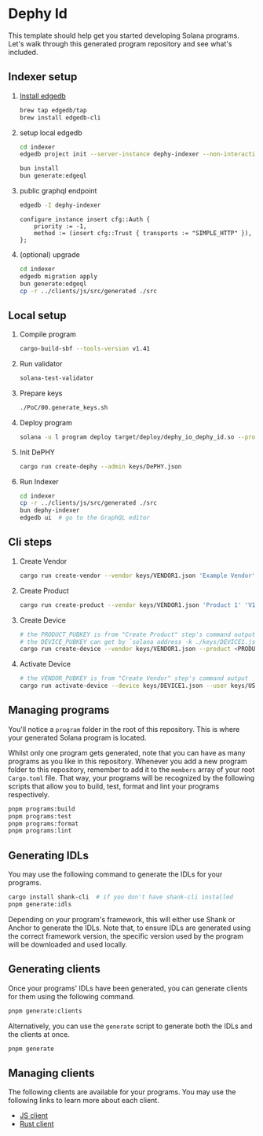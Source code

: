 # Dephy Id

This template should help get you started developing Solana programs. Let's walk through this generated program repository and see what's included.

## Indexer setup

1. [Install edgedb](https://docs.edgedb.com/get-started/quickstart#installation)

   ```sh
   brew tap edgedb/tap
   brew install edgedb-cli
   ```

2. setup local edgedb

   ```sh
   cd indexer
   edgedb project init --server-instance dephy-indexer --non-interactive

   bun install
   bun generate:edgeql
   ```

3. public graphql endpoint

   ```sh
   edgedb -I dephy-indexer
   ```

   ```
   configure instance insert cfg::Auth {
       priority := -1,
       method := (insert cfg::Trust { transports := "SIMPLE_HTTP" }),
   };
   ```

4. (optional) upgrade

   ```sh
   cd indexer
   edgedb migration apply
   bun generate:edgeql
   cp -r ../clients/js/src/generated ./src
   ```


## Local setup

1. Compile program

   ```sh
   cargo-build-sbf --tools-version v1.41
   ```

2. Run validator

   ```sh
   solana-test-validator
   ```

3. Prepare keys

   ```sh
   ./PoC/00.generate_keys.sh
   ```

4. Deploy program

   ```sh
   solana -u l program deploy target/deploy/dephy_io_dephy_id.so --program-id ./program/keypair.json
   ```

5. Init DePHY

   ```sh
   cargo run create-dephy --admin keys/DePHY.json
   ```

6. Run Indexer

   ```sh
   cd indexer
   cp -r ../clients/js/src/generated ./src
   bun dephy-indexer
   edgedb ui  # go to the GraphQL editor
   ```

## Cli steps

1. Create Vendor

   ```sh
   cargo run create-vendor --vendor keys/VENDOR1.json 'Example Vendor' 'DV1' 'https://example.com' -m desc="An example Vendor"
   ```

2. Create Product

   ```sh
   cargo run create-product --vendor keys/VENDOR1.json 'Product 1' 'V1P1' 'https://example.com' -m desc="First Product by Example Vendor"
   ```

3. Create Device

   ```sh
   # the PRODUCT_PUBKEY is from "Create Product" step's command output
   # the DEVICE_PUBKEY can get by `solana address -k ./keys/DEVICE1.json`
   cargo run create-device --vendor keys/VENDOR1.json --product <PRODUCT_PUBKEY> --device <DEVICE_PUBKEY>
   ```

4. Activate Device

   ```sh
   # the VENDOR_PUBKEY is from "Create Vendor" step's command output
   cargo run activate-device --device keys/DEVICE1.json --user keys/USER1.json --vendor <VENDOR_PUBKEY> --product <PRODUCT_PUBKEY>
   ```


## Managing programs

You'll notice a `program` folder in the root of this repository. This is where your generated Solana program is located.

Whilst only one program gets generated, note that you can have as many programs as you like in this repository.
Whenever you add a new program folder to this repository, remember to add it to the `members` array of your root `Cargo.toml` file.
That way, your programs will be recognized by the following scripts that allow you to build, test, format and lint your programs respectively.

```sh
pnpm programs:build
pnpm programs:test
pnpm programs:format
pnpm programs:lint
```

## Generating IDLs

You may use the following command to generate the IDLs for your programs.

```sh
cargo install shank-cli  # if you don't have shank-cli installed
pnpm generate:idls
```

Depending on your program's framework, this will either use Shank or Anchor to generate the IDLs.
Note that, to ensure IDLs are generated using the correct framework version, the specific version used by the program will be downloaded and used locally.

## Generating clients

Once your programs' IDLs have been generated, you can generate clients for them using the following command.

```sh
pnpm generate:clients
```

Alternatively, you can use the `generate` script to generate both the IDLs and the clients at once.

```sh
pnpm generate
```

## Managing clients

The following clients are available for your programs. You may use the following links to learn more about each client.

- [JS client](./clients/js)
- [Rust client](./clients/rust)
